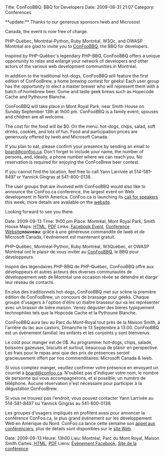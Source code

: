 Title: ConFooBBQ: BBQ for Developers
Date: 2009-08-31 21:07
Category: Conferences

<!--:en-->**update:** Thanks to our generous sponsors Iweb and Microsost
Canada, the event is now free of charge.

PHP-Québec, Montréal-Python, Ruby Montréal, W3Qc, and OWASP Montréal are
glad to invite you to [ConFooBBQ][], the BBQ for developers.

Inspired by PHP-Québec's legendary PHP-BBQ, ConFooBBQ offers a unique
opportunity to relax and enlarge your network of developers and other
actors of the various web development communities in Montréal.

In addition to the traditional hot-dogs, ConFooBBQ will feature the
first edition of ConFooBrew, a home brewing contest for geeks! Each user
group has the opportunity to elect a master brewer who will represent
them with a batch of homebrew beer. Come and taste geek brews such as
Hopecode Cache and Pythoune Blanche.

ConFooBBQ will take place in Mont Royal Park, near Smith House on Sunday
September 13th at 1h00 pm. ConFooBBQ is a family event; spouses and
children are all welcome.

The cost for the food will be \$0. On the menu: hot-dogs, chips, salad,
soft drinks, cookies, and lots of fun. Food and participation prices are
generously offered by Iweb and Microsoft Canada.

If you plan to eat, please confirm your presence by sending an email to
board@confoo.ca. Don't forget to include your name, the number of
persons, and, ideally, a phone number where we can reach you. No
reservation is required for enjoying the ConFooBrew beer contest.

If you cannot find the location, feel free to call Yann Larrivée at
514-581-8497 or Yannick Gingras at 541-800-0138.

The user groups that are involved with ConFooBBQ would also like to
announce the ConFoo.ca conference, the largest event on Web development
in North America. ConFoo.ca is launching its [call for speakers][] this
week, more details are available on the [website][call for speakers].

Looking forward to see you there.

Date: 2009-09-13 Time: 1h00 pm Place: Montréal, Mont Royal Park, Smith
House Maps: [HTML][], [PDF][] Links: [Facebook Event][ConFooBBQ],
[Conference Website][]<!--:--><!--:fr-->**nouveau:** grâce à une
généreuse commandite de Iweb et de Microsoft Canada, l'événement est
maintenant gratuit.

PHP-Québec, Montréal-Python, Ruby Montréal, W3Québec, et OWASP Montréal
ont le plaisir de vous inviter au [ConFooBBQ][], le BBQ pour
développeurs.

Inspiré des légendaires PHP-BBQ de PHP-Québec, ConFooBBQ offre aux
développeurs et autres acteurs des diverses communautés de développement
web de Montréal une occasion rêvée se détendre et élargir leur réseau de
contacts.

En plus des traditionnels hot-dogs, ConFooBBQ met sur scène la première
édition de ConFooBrew, un concours de brassage pour geeks. Chaque groupe
d'usagers à l'option d'élire un maître brasseur qui va les représenter
avec un brassin de bière maison. Venez déguster des bières typiquement
technophiles tels que la Hopcode Cache et la Pythoune Blanche.

ConFooBBQ aura lieu au Parc du Mont-Royal tout près de la Maison Smith,
à l'arrière du lac aux castors, Dimanche le 13 Septembre à 13:00.
ConFooBBQ est un événement familial: les enfants et les conjoints y sont
bienvenus.

Le coût pour manger est de 0\$. Au programme: hot-dogs, chips, salade,
boissons gazeuses, biscuits et surtout, beaucoup de plaisir en
perspective. Les frais pour le repas ansi que des prix de présences
seront gracieusement offert par nos commenditaires: Microsoft Canada &
Iweb.

Si vous comptez manger, veuillez confirmer votre présence en envoyant un
courriel à board@confoo.ca. N'oubliez pas d'indiquer votre nom, le
nombre de personne qui vous accompagnerons, et si possible, un numéro de
téléphone. Aucune réservation n'est nécessaire pour participer à la
dégustation ConFooBrew.

Si vous ne trouvez pas l'endroit, vous pouvez contacter Yann Larrivée au
514-581-8497 ou Yannick Gingras au 541-800-0138.

Les groupes d'usagers impliqués en profitent aussi pour annoncer la
conférence ConFoo.ca, le plus grand événement sur les développement Web
en Amérique du Nord. ConFoo.ca lance cette semaine son [appel aux
conférenciers][], plus de détails sont disponibles sur le [site
Web][appel aux conférenciers].

Date: 2009-09-13 Heure: 13h00 Lieu: Montréal, Parc du Mont Royal, Maison
Smith Cartes: [HTML][], [PDF][] Liens: [Événement Facebook][ConFooBBQ],
[Site de la conférence][Conference Website]

<!--:-->

  [ConFooBBQ]: http://www.facebook.com/event.php?eid=154314716205&ref=nf
  [call for speakers]: http://confoo.ca/en/cfp
  [HTML]: http://www.lemontroyal.qc.ca/carte/2.html
  [PDF]: http://www.lemontroyal.qc.ca/pdf/carte-f.pdf
  [Conference Website]: http://confoo.ca
  [appel aux conférenciers]: http://confoo.ca/fr/cfp
